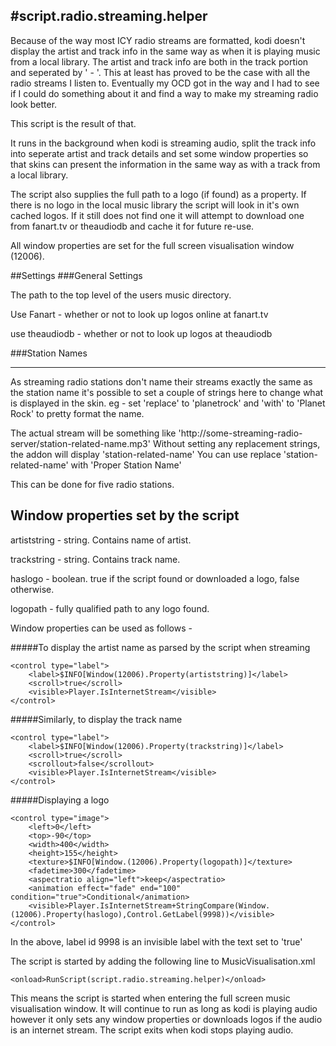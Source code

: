 #script.radio.streaming.helper
-----------------------------

Because of the way most ICY radio streams are formatted, kodi doesn't display the artist
and track info in the same way as when it is playing music from a local library.  The artist
and track info are both in the track portion and seperated by ' - '.  This at least has proved
to be the case with all the radio streams I listen to.  Eventually my OCD got in the way and I
had to see if I could do something about it and find a way to make my streaming radio look better.

This script is the result of that.

It runs in the background when kodi is streaming audio, split the track info into 
seperate artist and track details and set some window properties so that skins can present the 
information in the same way as with a track from a local library.

The script also supplies the full path to a logo (if found) as a property.  If there is no logo in
the local music library the script will look in it's own cached logos.  If it still does not find
one it will attempt to download one from fanart.tv or theaudiodb and cache it for future re-use.

All window properties are set for the full screen visualisation window (12006).

##Settings
###General Settings

The path to the top level of the users music directory.

Use Fanart - whether or not to look up logos online at fanart.tv

use theaudiodb - whether or not to look up logos at theaudiodb

###Station Names
***

As streaming radio stations don't name their streams exactly the same as the station name
it's possible to set a couple of strings here to change what is displayed in the skin.
eg - set 'replace' to 'planetrock' and 'with' to 'Planet Rock' to pretty format the name.

The actual stream will be something like 'http://some-streaming-radio-server/station-related-name.mp3'
Without setting any replacement strings, the addon will display 'station-related-name'
You can use replace 'station-related-name' with 'Proper Station Name'

This can be done for five radio stations.


Window properties set by the script
---

artiststring - string. Contains name of artist.

trackstring - string. Contains track name.

haslogo - boolean. true if the script found or downloaded a logo, false otherwise.

logopath - fully qualified path to any logo found.

Window properties can be used as follows -

#####To display the artist name as parsed by the script when streaming

```
<control type="label">
    <label>$INFO[Window(12006).Property(artiststring)]</label>
    <scroll>true</scroll>
    <visible>Player.IsInternetStream</visible>
</control>
```

#####Similarly, to display the track name 

```
<control type="label">
    <label>$INFO[Window(12006).Property(trackstring)]</label>
    <scroll>true</scroll>
    <scrollout>false</scrollout>
    <visible>Player.IsInternetStream</visible>
</control>
```

#####Displaying a logo

```
<control type="image">
    <left>0</left>
    <top>-90</top>
    <width>400</width>
    <height>155</height>
    <texture>$INFO[Window.(12006).Property(logopath)]</texture>
    <fadetime>300</fadetime>
    <aspectratio align="left">keep</aspectratio>
    <animation effect="fade" end="100" condition="true">Conditional</animation>
    <visible>Player.IsInternetStream+StringCompare(Window.(12006).Property(haslogo),Control.GetLabel(9998))</visible>
</control>
```

In the above, label id 9998 is an invisible label with the text set to 'true'


The script is started by adding the following line to MusicVisualisation.xml
```
<onload>RunScript(script.radio.streaming.helper)</onload>
```
This means the script is started when entering the full screen music visualisation window.  It will
continue to run as long as kodi is playing audio however it only sets any window properties or downloads
logos if the audio is an internet stream.  The script exits when kodi stops playing audio.
